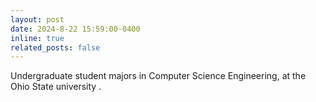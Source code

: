 ```yaml
---
layout: post
date: 2024-8-22 15:59:00-0400
inline: true
related_posts: false
---
```


Undergraduate student majors in Computer Science Engineering, at the Ohio State university
.
